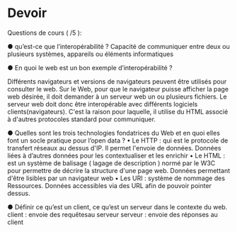 # Devoir

Questions de cours ( /5 ):

● qu’est-ce que l’interopérabilité ?
Capacité de communiquer entre deux ou plusieurs systèmes, appareils ou éléments informatiques 

● En quoi le web est un bon exemple d’interopérabilité ?

Différents navigateurs et versions de navigateurs peuvent être utilisés pour consulter le web.
Sur le Web, pour que le navigateur puisse afficher la page web désirée, il doit demander à un serveur web un ou plusieurs fichiers.
Le serveur web doit donc être interopérable avec différents logiciels clients(navigateurs). 
C'est la raison pour laquelle, il utilise du HTML associé à d'autres protocoles standard pour communiquer.


● Quelles sont les trois technologies fondatrices du Web et en quoi elles font un socle
pratique pour l’open data ?
•	Le HTTP : qui est le protocole de transfert réseaux au dessus d'IP. Il permet l'envoie de données.
Données liées à d’autres données pour les contextualiser et les enrichir
•	Le HTML : est un système de balisage ( lagage de description ) normé par le W3C pour permettre de décrire la structure d'une page web.
Données permettant d'être lisibles par un navigateur web
•	Les URI : système de nommage des Ressources. 
Données accessibles via des URL afin de pouvoir pointer dessus.


● Définir ce qu’est un client, ce qu’est un serveur dans le contexte du web.
client : envoie des requêtesau serveur
serveur : envoie des réponses au client
